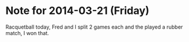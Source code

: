 # Note for 2014-03-21 (Friday)

Racquetball today, Fred and I split 2 games each and the played a rubber match, I won that.
